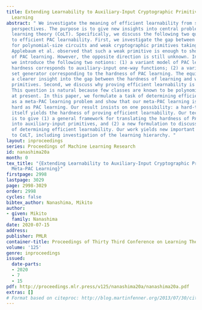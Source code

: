 ```yaml
---
title: Extending Learnability to Auxiliary-Input Cryptographic Primitives and Meta-PAC
  Learning
abstract: " We investigate the meaning of efficient learnability from several different
  perspectives. The purpose is to give new insights into central problems in computational
  learning theory (CoLT). Specifically, we discuss the following two questions related
  to efficient PAC learnability. First, we investigate the gap between PAC learnability
  for polynomial-size circuits and weak cryptographic primitives taking auxiliary-input.
  Applebaum et al. observed that such a weak primitive is enough to show the hardness
  of PAC learning. However, the opposite direction is still unknown. In this paper,
  we introduce the following two notions: (1) a variant model of PAC learning whose
  hardness corresponds to auxiliary-input one-way functions; (2) a variant of a hitting
  set generator corresponding to the hardness of PAC learning. The equivalence gives
  a clearer insight into the gap between the hardness of learning and weak cryptographic
  primitives. Second, we discuss why proving efficient learnability is difficult.
  This question is natural because few classes are known to be polynomially learnable
  at present. In this paper, we formulate a task of determining efficient learnability
  as a meta-PAC learning problem and show that our meta-PAC learning is exactly as
  hard as PAC learning. Our result insists on one possibility: a hard-to-learn instance
  itself yields the hardness of proving efficient learnability. Our technical contribution
  is to give (1) a general framework for translating the hardness of PAC learning
  into auxiliary-input primitives, and (2) a new formulation to discuss the hardness
  of determining efficient learnability. Our work yields new important frontiers related
  to CoLT, including investigation of the learning hierarchy. "
layout: inproceedings
series: Proceedings of Machine Learning Research
id: nanashima20a
month: 0
tex_title: "{Extending Learnability to Auxiliary-Input Cryptographic Primitives and
  Meta-PAC Learning}"
firstpage: 2998
lastpage: 3029
page: 2998-3029
order: 2998
cycles: false
bibtex_author: Nanashima, Mikito
author:
- given: Mikito
  family: Nanashima
date: 2020-07-15
address: 
publisher: PMLR
container-title: Proceedings of Thirty Third Conference on Learning Theory
volume: '125'
genre: inproceedings
issued:
  date-parts:
  - 2020
  - 7
  - 15
pdf: http://proceedings.mlr.press/v125/nanashima20a/nanashima20a.pdf
extras: []
# Format based on citeproc: http://blog.martinfenner.org/2013/07/30/citeproc-yaml-for-bibliographies/
---
```


